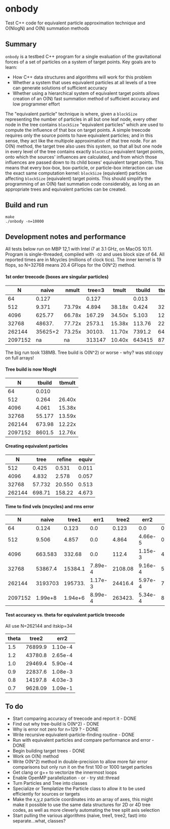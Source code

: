 # onbody

Test C++ code for equivalent particle approximation technique and O(NlogN) and O(N) summation methods


## Summary

`onbody` is a testbed C++ program for a single evaluation of the gravitational forces
of a set of particles on a system of target points. Key goals are to learn:

* How C++ data structures and algorithms will work for this problem
* Whether a system that uses equivalent particles at all levels of a tree can generate solutions of sufficient accuracy
* Whether using a hierarchical system of equivalent target points allows creation of an O(N) fast summation method of sufficient accuracy and low programmer effort

The "equivalent particle" technique is where, given a `blockSize` representing the number of particles in all but one leaf node, every other node in the tree contains `blockSize` "equivalent particles" which are used to compute the influence of that box on target points. A simple treecode requires only the source points to have equivalent particles; and in this sense, they act like the multipole approximation of that tree node. For an O(N) method, the target tree also uses this system, so that all but one node in every level of the tree contains exactly `blockSize` equivalent target points, onto which the sources' influences are calculated, and from which those influences are passed down to its child boxes' equivalent target points. This means that every box-box, box-particle, or particle-box interaction can use the exact same computation kernel: `blockSize` (equivalent) particles affecting `blockSize` (equivalent) target points. This should simplify the programming of an O(N) fast summation code considerably, as long as an appropriate trees and equivalent particles can be created.


## Build and run

    make
    ./onbody -n=10000

## Development notes and performance

All tests below run on MBP 12,1 with Intel i7 at 3.1 GHz, on MacOS 10.11. Program is single-threaded, compiled with `-O2` and uses block size of 64.
All reported times are in Mcycles (millions of clock tics).
The inner kernel is 19 flops, so N=32768 means 20.4 GFlops for the O(N^2) method.

#### 1st order treecode (boxes are singular particles)

N      |naive  |nmult | tree=3| tmult | tbuild| tbmult
-------|-------|------|-------|-------|-------|-------
64     |0.127  |      | 0.127 |       | 0.013 | 
512    |9.371  |73.79x| 4.894 | 38.18x| 0.424 | 32.62x
4096   |625.77 |66.78x| 167.29| 34.50x| 5.103 | 12.03x
32768  |48637. |77.72x| 2573.1| 15.38x| 113.76| 22.29x
262144 |35625+2|73.25x| 30103.| 11.70x| 7391.2| 64.97x
2097152|na     |na    | 313147| 10.40x| 643415| 87.05x

The big run took 138MB. Tree build is O(N^2) or worse - why? was std:copy on full arrays!

#### Tree build is now NlogN

N      |tbuild |tbmult
-------|-------|------
64     |0.010  |
512    |0.264  |26.40x
4096   |4.061  |15.38x
32768  |55.177 |13.59x
262144 |673.98 |12.22x
2097152|8601.5 |12.76x

#### Creating equivalent particles

N      |tree   |refine |equiv
-------|-------|-------|-----
512    |0.425  |0.531  |0.011
4096   |4.832  |2.578  |0.057
32768  |57.732 |20.550 |0.513
262144 |698.71 |158.22 |4.673

#### Time to find vels (mcycles) and rms error

N      |naive  |tree1  |err1   |tree2  |err2   |tree+refine
-------|-------|-------|-------|-------|-------|------------
64     |0.124  |0.123  |0.0    |0.123  |0.0    |0.014+0.085
512    |9.506  |4.857  |0.0    |4.864  |4.66e-5|0.397+0.994
4096   |663.583|332.68 |0.0    |112.4  |1.15e-3|4.681+2.442
32768  |53867.4|15384.1|7.89e-4|2108.08|9.16e-4|59.329+19.974
262144 |3193703|195733.|1.17e-3|24416.4|5.97e-4|711.77+161.47
2097152|1.99e+8|1.94e+6|8.99e-4|263423.|5.34e-4|8567.3+1310.7

#### Test accuracy vs. theta for equivalent particle treecode

All use N=262144 and itskip=34

theta  |tree2  |err2
-------|-------|-------
1.5    |76899.9|1.10e-4
1.2    |43780.8|2.65e-4
1.0    |29469.4|5.90e-4
0.9    |22837.6|1.08e-3
0.8    |14197.8|4.03e-3
0.7    |9628.09|1.09e-1


## To do

* Start comparing accuracy of treecode and report it  - DONE
* Find out why tree-build is O(N^2) - DONE
* Why is error not zero for n=129 ? - DONE
* Write recursive equivalent-particle-finding routine - DONE
* Run with equivalent particles and compare performance and error - DONE
* Begin building target trees - DONE
* Work on O(N) method
* Write O(N^2) method in double-precision to allow more fair error comparisons
  but only run it on the first 100 or 1000 target particles
* Get clang or g++ to vectorize the innermost loops
* Enable OpenMP parallelization - or - try std::thread
* Turn Particles and Tree into classes
* Specialize or Templatize the Particle class to allow it to be used efficiently for sources or targets
* Make the x,y,z particle coordinates into an array of axes, this might make it possible to use the same data structures for 2D or 4D tree codes, as well as more cleverly automating the tree split axis selection
* Start pulling the various algorithms (naive, tree1, tree2, fast) into separate...what, classes?


